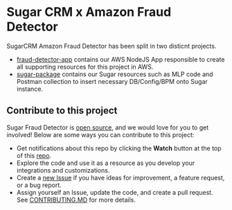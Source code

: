 # Sugar CRM x Amazon Fraud Detector

SugarCRM Amazon Fraud Detector has been split in two disticnt projects.

* [fraud-detector-app](./fraud-detector-app/README.md) contains our AWS NodeJS App responsible to create all supporting resources for this project in AWS.
* [sugar-package](./fraud-detector-app/) contains our Sugar resources such as MLP code and Postman collection to insert necessary DB/Config/BPM onto Sugar instance.

## Contribute to this project
Sugar Fraud Detector is [open source](LICENSE), and we would love for you 
to get involved!  Below are some ways you can contribute to this project:
- Get notifications about this repo by clicking the **Watch** button at the top of this 
[repo](https://github.com/sugarcrm-developers/sugar-fraud-detector.git).
- Explore the code and use it as a resource as you develop your integrations and customizations.
- Create a [new Issue](https://github.com/sugarcrm-developers/sugar-fraud-detector/issues/new) if you have ideas for improvement, a feature 
request, or a bug report.
- Assign yourself an Issue, update the code, and create a pull request.  See [CONTRIBUTING.MD](CONTRIBUTING.md) for
more details.


